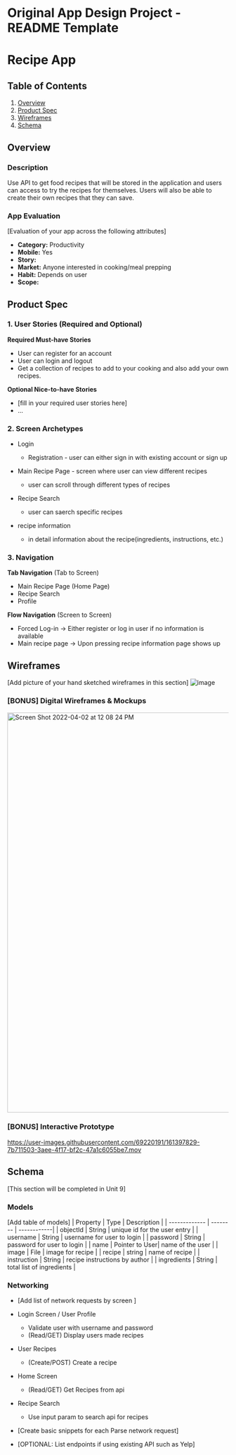 Original App Design Project - README Template
===

# Recipe App

## Table of Contents
1. [Overview](#Overview)
1. [Product Spec](#Product-Spec)
1. [Wireframes](#Wireframes)
2. [Schema](#Schema)

## Overview
### Description
Use API to get food recipes that will be stored in the application and users can access to try the recipes for themselves. Users will also be able to create their own recipes that they can save.

### App Evaluation
[Evaluation of your app across the following attributes]
- **Category:** Productivity
- **Mobile:** Yes
- **Story:** 
- **Market:** Anyone interested in cooking/meal prepping
- **Habit:**  Depends on user
- **Scope:** 

## Product Spec

### 1. User Stories (Required and Optional)

**Required Must-have Stories**
* User can register for an account
* User can login and logout
* Get a collection of recipes to add to your cooking and also add your own recipes. 

**Optional Nice-to-have Stories**

* [fill in your required user stories here]
* ...

### 2. Screen Archetypes

* Login
   * Registration - user can either sign in with existing account or sign up

* Main Recipe Page - screen where user can view different recipes
   * user can scroll through different types of recipes 
   
* Recipe Search
   * user can saerch specific recipes 
   
* recipe information
   * in detail information about the recipe(ingredients, instructions, etc.)
### 3. Navigation

**Tab Navigation** (Tab to Screen)

* Main Recipe Page (Home Page)
* Recipe Search
* Profile

**Flow Navigation** (Screen to Screen)

* Forced Log-in -> Either register or log in user if no information is available
* Main recipe page -> Upon pressing recipe information page shows up 

## Wireframes
[Add picture of your hand sketched wireframes in this section]
![image](https://user-images.githubusercontent.com/69220191/161365957-80031979-4cee-4c2e-b2d1-541dd9b547f1.png)


### [BONUS] Digital Wireframes & Mockups

<img width="910" alt="Screen Shot 2022-04-02 at 12 08 24 PM" src="https://user-images.githubusercontent.com/69220191/161397765-f2fe7696-ab03-46c6-a77e-3fb093bb2faa.png">

### [BONUS] Interactive Prototype


https://user-images.githubusercontent.com/69220191/161397829-7b711503-3aee-4f17-bf2c-47a1c6055be7.mov


## Schema 
[This section will be completed in Unit 9]
### Models
[Add table of models]
   | Property      | Type     | Description |
   | ------------- | -------- | ------------|
   | objectId      | String   | unique id for the user entry |
   | username      | String   | username for user to login |
   | password      | String   | password for user to login |
   | name        | Pointer to User|  name of the user |
   | image         | File     | image for recipe |
   | recipe        | string   | name of recipe |
   | instruction   | String   | recipe instructions by author |
   | ingredients   | String   | total list of ingredients |

### Networking
- [Add list of network requests by screen ]
- Login Screen / User Profile
    - Validate user with username and password
    - (Read/GET) Display users made recipes
- User Recipes
    - (Create/POST) Create a recipe 
- Home Screen
    - (Read/GET) Get Recipes from api
- Recipe Search
    - Use input param to search api for recipes
   

- [Create basic snippets for each Parse network request]
- [OPTIONAL: List endpoints if using existing API such as Yelp]
